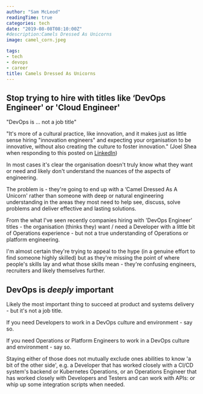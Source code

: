 ```yaml
---
author: "Sam McLeod"
readingTime: true
categories: tech
date: "2019-08-08T08:10:00Z"
#description:Camels Dressed As Unicorns
image: camel_corn.jpeg

tags:
- tech
- devops
- career
title: Camels Dressed As Unicorns
---
```


## Stop trying to hire with titles like ‘DevOps Engineer' or 'Cloud Engineer'

"DevOps is ... not a job title"

"It's more of a cultural practice, like innovation, and it makes just as little sense hiring "innovation engineers" and expecting your organisation to be innovative, without also creating the culture to foster innovation." (Joel Shea when responding to this posted on [LinkedIn](https://www.linkedin.com/posts/activity-6564991913110368256-WxFP))

In most cases it's clear the organisation doesn't truly know what they want or need and likely don't understand the nuances of the aspects of engineering.

The problem is - they're going to end up with a ‘Camel Dressed As A Unicorn' rather than someone with deep or natural engineering understanding in the areas they most need to help see, discuss, solve problems and deliver effective and lasting solutions.

From the what I've seen recently companies hiring with 'DevOps Engineer' titles - the organisation (thinks they) want / need a Developer with a little bit of Operations experience - but not a true understanding of Operations or platform engineering.

I'm almost certain they're trying to appeal to the hype (in a genuine effort to find someone highly skilled) but as they're missing the point of where people's skills lay and what those skills mean - they're confusing engineers, recruiters and likely themselves further.

## DevOps is _deeply_ important

Likely the most important thing to succeed at product and systems delivery - but it's not a job title.

If you need Developers to work in a DevOps culture and environment - say so.

If you need Operations or Platform Engineers to work in a DevOps culture and environment - say so.

Staying either of those does not mutually exclude ones abilities to know 'a bit of the other side', e.g. a Developer that has worked closely with a CI/CD system's backend or Kubernetes Operations, or an Operations Engineer that has worked closely with Developers and Testers and can work with APIs: or whip up some integration scripts when needed.
<!--more-->
